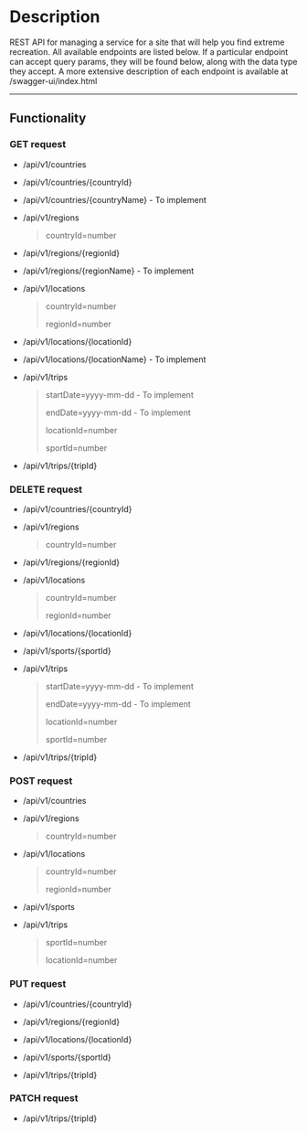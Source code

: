 # Description
REST API for managing a service for a site that will help you find extreme recreation.
All available endpoints are listed below. If a particular endpoint can accept query params, they will be found below, along with the data type they accept. 
A more extensive description of each endpoint is available at /swagger-ui/index.html

---

## Functionality

### GET request

- /api/v1/countries                                     
- /api/v1/countries/{countryId}                         
- /api/v1/countries/{countryName}   - To implement                    

- /api/v1/regions
    > countryId=number
- /api/v1/regions/{regionId}                            
- /api/v1/regions/{regionName}      - To implement                      

- /api/v1/locations
    > countryId=number
    >
    > regionId=number
- /api/v1/locations/{locationId}                        
- /api/v1/locations/{locationName}  - To implement                      

- /api/v1/trips

    > startDate=yyyy-mm-dd           - To implement
    >
    > endDate=yyyy-mm-dd             - To implement
    >
    > locationId=number
    >
    > sportId=number

- /api/v1/trips/{tripId}


### DELETE request

- /api/v1/countries/{countryId}  

- /api/v1/regions
    > countryId=number                    
- /api/v1/regions/{regionId} 

- /api/v1/locations
    > countryId=number
    >
    > regionId=number
- /api/v1/locations/{locationId}

- /api/v1/sports/{sportId}   

- /api/v1/trips
    > startDate=yyyy-mm-dd           - To implement
    >
    > endDate=yyyy-mm-dd             - To implement
    >
    > locationId=number
    >
    > sportId=number                  
- /api/v1/trips/{tripId}                            

### POST request

- /api/v1/countries

- /api/v1/regions
    > countryId=number

- /api/v1/locations
    > countryId=number
    >
    > regionId=number

- /api/v1/sports

- /api/v1/trips
    > sportId=number
    >
    > locationId=number

### PUT request

- /api/v1/countries/{countryId}

- /api/v1/regions/{regionId}

- /api/v1/locations/{locationId}

- /api/v1/sports/{sportId}

- /api/v1/trips/{tripId}

### PATCH request

- /api/v1/trips/{tripId}